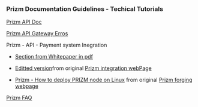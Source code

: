 ### Prizm Documentation Guidelines - Techical Tutorials

[Prizm API Doc](http://blockchain.prizm.space/api-doc/PRIZM_API.html)

[Prizm API Gateway Erros](./Prizm_API___PrizmAPIServlet_Errors.pdf)

Prizm - API - Payment system Inegration
- [Section from Whitepaper in pdf](./Prizm_API___Payment_system_Inegration__from_whitepaper_prizm_wp_ru__045__056__Integration.pdf)
- [Editted version](./Prizm_API___Payment_system_Inegration.md)from original [Prizm integration webPage](https://pzm.space/en/pzm-integration)

- [Prizm - How to deploy PRIZM node on Linux](./Prizm_How_to_deploy_PRIZM_node_on_Linux.md)
from original [Prizm forging webpage](https://pzm.space/en/prizm-forging)

[Prizm FAQ](https://pzm.space/en/prizm-faq/)
